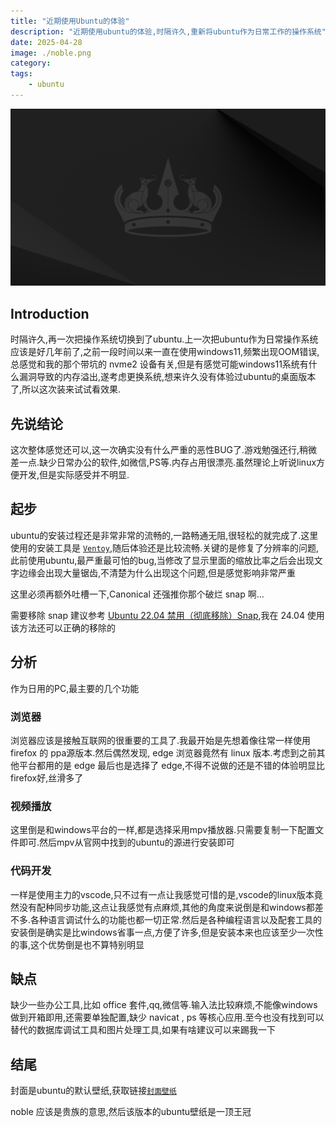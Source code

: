 ```yaml
---
title: "近期使用Ubuntu的体验"
description: "近期使用ubuntu的体验,时隔许久,重新将ubuntu作为日常工作的操作系统"
date: 2025-04-28
image: ./noble.png
category: 
tags:
    - ubuntu
---
```


![noble](./noble.png)

## Introduction

时隔许久,再一次把操作系统切换到了ubuntu.上一次把ubuntu作为日常操作系统应该是好几年前了,之前一段时间以来一直在使用windows11,频繁出现OOM错误,总感觉和我的那个带坑的 nvme2 设备有关,但是有感觉可能windows11系统有什么漏洞导致的内存溢出,遂考虑更换系统,想来许久没有体验过ubuntu的桌面版本了,所以这次装来试试看效果.

## 先说结论

这次整体感觉还可以,这一次确实没有什么严重的恶性BUG了.游戏勉强还行,稍微差一点.缺少日常办公的软件,如微信,PS等.内存占用很漂亮.虽然理论上听说linux方便开发,但是实际感受并不明显.

## 起步

ubuntu的安装过程还是非常非常的流畅的,一路畅通无阻,很轻松的就完成了.这里使用的安装工具是 [`Ventoy`](https://www.ventoy.net/),随后体验还是比较流畅.关键的是修复了分辨率的问题,此前使用ubuntu,最严重最可怕的bug,当修改了显示里面的缩放比率之后会出现文字边缘会出现大量锯齿,不清楚为什么出现这个问题,但是感觉影响非常严重

这里必须再额外吐槽一下,Canonical 还强推你那个破烂 snap 啊...

需要移除 snap 建议参考 [Ubuntu 22.04 禁用（彻底移除）Snap](https://sysin.cn/blog/ubuntu-remove-snap/),我在 24.04 使用该方法还可以正确的移除的

## 分析

作为日用的PC,最主要的几个功能

### 浏览器

浏览器应该是接触互联网的很重要的工具了.我最开始是先想着像往常一样使用 firefox 的 ppa源版本.然后偶然发现, edge 浏览器竟然有 linux 版本.考虑到之前其他平台都用的是 edge 最后也是选择了 edge,不得不说做的还是不错的体验明显比firefox好,丝滑多了

### 视频播放

这里倒是和windows平台的一样,都是选择采用mpv播放器.只需要复制一下配置文件即可.然后mpv从官网中找到的ubuntu的源进行安装即可

### 代码开发

一样是使用主力的vscode,只不过有一点让我感觉可惜的是,vscode的linux版本竟然没有配种同步功能,这点让我感觉有点麻烦,其他的角度来说倒是和windows都差不多.各种语言调试什么的功能也都一切正常.然后是各种编程语言以及配套工具的安装倒是确实是比windows省事一点,方便了许多,但是安装本来也应该至少一次性的事,这个优势倒是也不算特别明显

## 缺点

缺少一些办公工具,比如 office 套件,qq,微信等.输入法比较麻烦,不能像windows做到开箱即用,还需要单独配置,缺少 navicat , ps 等核心应用.至今也没有找到可以替代的数据库调试工具和图片处理工具,如果有啥建议可以来踢我一下

## 结尾

封面是ubuntu的默认壁纸,获取链接[`封面壁纸`](https://drive.google.com/drive/folders/1hzlUuCOCORWyTvIWqDN_d9W4gFDqetvZ)

noble 应该是贵族的意思,然后该版本的ubuntu壁纸是一顶王冠
